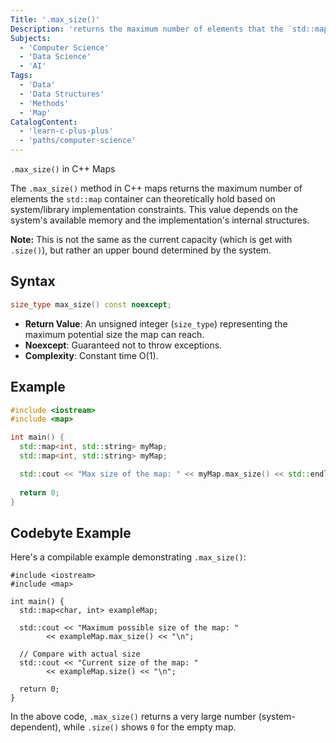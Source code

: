```yaml
---
Title: '.max_size()'
Description: 'returns the maximum number of elements that the `std::map` container can theoretically hold'
Subjects:
  - 'Computer Science'
  - 'Data Science'
  - 'AI'
Tags:
  - 'Data'
  - 'Data Structures'
  - 'Methods'
  - 'Map'
CatalogContent:
  - 'learn-c-plus-plus'
  - 'paths/computer-science'
---
```


`.max_size()` in C++ Maps

The `.max_size()` method in C++ maps returns the maximum number of elements the `std::map` container can theoretically hold based on system/library implementation constraints. This value depends on the system's available memory and the implementation's internal structures.

**Note:** This is not the same as the current capacity (which is get with `.size()`), but rather an upper bound determined by the system.

## Syntax

```cpp
size_type max_size() const noexcept;
```

- **Return Value**: An unsigned integer (`size_type`) representing the maximum potential size the map can reach.
- **Noexcept**: Guaranteed not to throw exceptions.
- **Complexity**: Constant time O(1).

## Example

```cpp
#include <iostream>
#include <map>

int main() {
  std::map<int, std::string> myMap;
  std::map<int, std::string> myMap;

  std::cout << "Max size of the map: " << myMap.max_size() << std::endl;
    
  return 0;
}
```

## Codebyte Example

Here's a compilable example demonstrating `.max_size()`:

```codebyte/cpp
#include <iostream>
#include <map>

int main() {
  std::map<char, int> exampleMap;

  std::cout << "Maximum possible size of the map: " 
        << exampleMap.max_size() << "\n";

  // Compare with actual size
  std::cout << "Current size of the map: " 
        << exampleMap.size() << "\n";

  return 0;
}
```

In the above code, `.max_size()` returns a very large number (system-dependent), while `.size()` shows `0` for the empty map. 

